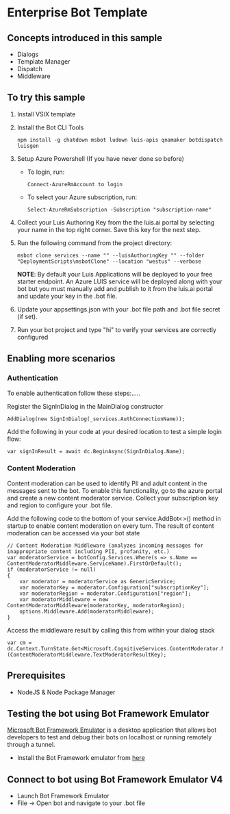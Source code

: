 ﻿# Enterprise Bot Template


## Concepts introduced in this sample
- Dialogs
- Template Manager
- Dispatch
- Middleware


## To try this sample
1. Install VSIX template
2. Install the Bot CLI Tools

    `npm install -g chatdown msbot ludown luis-apis qnamaker botdispatch luisgen`
  
4. Setup Azure Powershell (If you have never done so before)
    - To login, run:
            
        `Connect-AzureRmAccount to login`
    - To select your Azure subscription, run:

        `Select-AzureRmSubscription -Subscription "subscription-name"`
 
4. Collect your Luis Authoring Key from the the luis.ai portal by selecting your name in the top right corner. Save this key for the next step.

5. Run the following command from the project directory:
 
    `msbot clone services --name "" --luisAuthoringKey "" --folder "DeploymentScripts\msbotClone" --location "westus" --verbose`

    **NOTE**: By default your Luis Applications will be deployed to your free starter endpoint. An Azure LUIS service will be deployed along with your bot but you must manually add and publish to it from the luis.ai portal and update your key in the .bot file.

5. Update your appsettings.json with your .bot file path and .bot file secret (if set).

6. Run your bot project and type "hi" to verify your services are correctly configured


## Enabling more scenarios
### Authentication
To enable authentication follow these steps:.....

Register the SignInDialog in the MainDialog constructor
    
    AddDialog(new SignInDialog(_services.AuthConnectionName));


Add the following in your code at your desired location to test a simple login flow:
    
    var signInResult = await dc.BeginAsync(SignInDialog.Name);

### Content Moderation
Content moderation can be used to identify PII and adult content in the messages sent to the bot. To enable this functionality, go to the azure portal
and create a new content moderator service. Collect your subscription key and region to configure your .bot file. 

Add the following code to the bottom of your service.AddBot<>() method in startup to enable content moderation on every turn. 
The result of content moderation can be accessed via your bot state 
    
    // Content Moderation Middleware (analyzes incoming messages for inappropriate content including PII, profanity, etc.)
    var moderatorService = botConfig.Services.Where(s => s.Name == ContentModeratorMiddleware.ServiceName).FirstOrDefault();
    if (moderatorService != null)
    {
        var moderator = moderatorService as GenericService;
        var moderatorKey = moderator.Configuration["subscriptionKey"];
        var moderatorRegion = moderator.Configuration["region"];
        var moderatorMiddleware = new ContentModeratorMiddleware(moderatorKey, moderatorRegion);
        options.Middleware.Add(moderatorMiddleware);
    }

Access the middleware result by calling this from within your dialog stack
        
    var cm = dc.Context.TurnState.Get<Microsoft.CognitiveServices.ContentModerator.Models.Screen>(ContentModeratorMiddleware.TextModeratorResultKey);


## Prerequisites
- NodeJS & Node Package Manager

## Testing the bot using Bot Framework Emulator
[Microsoft Bot Framework Emulator](https://github.com/microsoft/botframework-emulator) is a desktop application that allows bot developers to test and debug their bots on localhost or running remotely through a tunnel.

- Install the Bot Framework emulator from [here](https://github.com/Microsoft/BotFramework-Emulator/releases)

## Connect to bot using Bot Framework Emulator V4
- Launch Bot Framework Emulator
- File -> Open bot and navigate to your .bot file